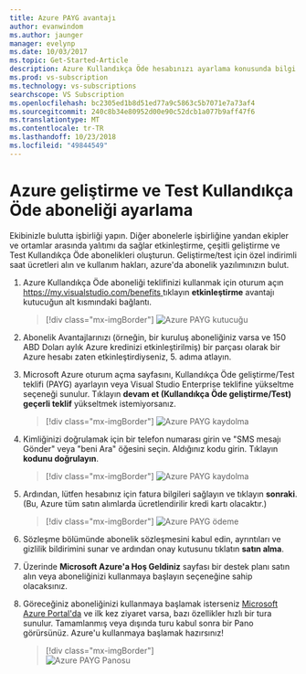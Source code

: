 ```yaml
---
title: Azure PAYG avantajı
author: evanwindom
ms.author: jaunger
manager: evelynp
ms.date: 10/03/2017
ms.topic: Get-Started-Article
description: Azure Kullandıkça Öde hesabınızı ayarlama konusunda bilgi edinin.
ms.prod: vs-subscription
ms.technology: vs-subscriptions
searchscope: VS Subscription
ms.openlocfilehash: bc2305ed1b8d51ed77a9c5863c5b7071e7a73af4
ms.sourcegitcommit: 240c8b34e80952d00e90c52dcb1a077b9aff47f6
ms.translationtype: MT
ms.contentlocale: tr-TR
ms.lasthandoff: 10/23/2018
ms.locfileid: "49844549"
---
```

# <a name="setting-up-an-azure-devtest-pay-as-you-go-subscription"></a>Azure geliştirme ve Test Kullandıkça Öde aboneliği ayarlama
Ekibinizle bulutta işbirliği yapın.  Diğer abonelerle işbirliğine yandan ekipler ve ortamlar arasında yalıtımı da sağlar etkinleştirme, çeşitli geliştirme ve Test Kullandıkça Öde abonelikleri oluşturun.  Geliştirme/test için özel indirimli saat ücretleri alın ve kullanım hakları, azure'da abonelik yazılımınızın bulut.

1. Azure Kullandıkça Öde aboneliği teklifinizi kullanmak için oturum açın [ https://my.visualstudio.com/benefits ](https://my.visualstudio.com/benefits?wt.mc_id=o~msft~docs) tıklayın **etkinleştirme** avantajı kutucuğun alt kısmındaki bağlantı.   
   > [!div class="mx-imgBorder"]
   > ![Azure PAYG kutucuğu](_img/vs-azure-payg/vs-azure-payg-tile.png) 

2. Abonelik Avantajlarınızı (örneğin, bir kuruluş aboneliğiniz varsa ve 150 ABD Doları aylık Azure kredinizi etkinleştirilmiş) bir parçası olarak bir Azure hesabı zaten etkinleştirdiyseniz, 5. adıma atlayın.

3. Microsoft Azure oturum açma sayfasını, Kullandıkça Öde geliştirme/Test teklifi (PAYG) ayarlayın veya Visual Studio Enterprise teklifine yükseltme seçeneği sunulur.  Tıklayın **devam et (Kullandıkça Öde geliştirme/Test) geçerli teklif** yükseltmek istemiyorsanız. 
   > [!div class="mx-imgBorder"]
   > ![Azure PAYG kaydolma](_img/vs-azure-payg/vs-azure-payg-signup-cropped.png) 

4. Kimliğinizi doğrulamak için bir telefon numarası girin ve "SMS mesajı Gönder" veya "beni Ara" öğesini seçin.  Aldığınız kodu girin.  Tıklayın **kodunu doğrulayın**. 
   > [!div class="mx-imgBorder"]
   > ![Azure PAYG kaydolma](_img/vs-azure-payg/vs-azure-payg-identity-cropped.png) 


5. Ardından, lütfen hesabınız için fatura bilgileri sağlayın ve tıklayın **sonraki**.  (Bu, Azure tüm satın alımlarda ücretlendirilir kredi kartı olacaktır.)  
   > [!div class="mx-imgBorder"]
   > ![Azure PAYG ödeme](_img/vs-azure-payg/vs-azure-payg-payment-cropped.png) 
        

6. Sözleşme bölümünde abonelik sözleşmesini kabul edin, ayrıntıları ve gizlilik bildirimini sunar ve ardından onay kutusunu tıklatın **satın alma**. 

7. Üzerinde **Microsoft Azure'a Hoş Geldiniz** sayfası bir destek planı satın alın veya aboneliğinizi kullanmaya başlayın seçeneğine sahip olacaksınız.   

8. Göreceğiniz aboneliğinizi kullanmaya başlamak isterseniz [Microsoft Azure Portal'da](https://portal.azure.com) ve ilk kez ziyaret varsa, bazı özellikler hızlı bir tura sunulur.  Tamamlanmış veya dışında turu kabul sonra bir Pano görürsünüz.  Azure'u kullanmaya başlamak hazırsınız!
   > [!div class="mx-imgBorder"]  
   > ![Azure PAYG Panosu](_img/vs-azure-payg/vs-azure-payg-dashboard-cropped.png) 
